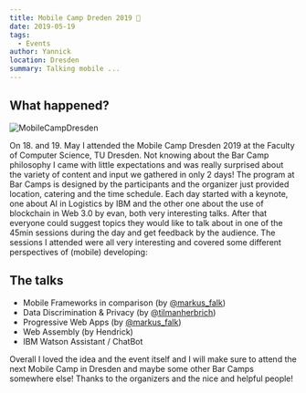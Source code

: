 ```yaml
---
title: Mobile Camp Dreden 2019 📱
date: 2019-05-19
tags: 
  - Events
author: Yannick
location: Dresden
summary: Talking mobile ...
---
```


## What happened?

![MobileCampDresden](https://user-images.githubusercontent.com/33640025/86591017-039ceb00-bf91-11ea-8fa3-ba2996bf245b.jpeg)

On 18. and 19. May I attended the Mobile Camp Dresden 2019 at the Faculty of  Computer Science, TU Dresden. Not knowing about the Bar Camp philosophy I came with little expectations and was really surprised about the variety of content and input we gathered in only 2 days! The program at Bar Camps is designed by the participants and the organizer just provided location, catering and the time schedule. Each day started with a keynote, one about AI in Logistics by IBM and the other one about the use of blockchain in Web 3.0 by evan, both very interesting talks. After that everyone could suggest topics they would like to talk about in one of the 45min sessions during the day and get feedback by the audience.
The sessions I attended were all very interesting and covered some different perspectives of (mobile) developing:

## The talks

- Mobile Frameworks in comparison (by [@markus_falk](https://twitter.com/markus_falk))
- Data Discrimination & Privacy (by [@tilmanherbrich](https://twitter.com/tilmanherbrich))
- Progressive Web Apps (by [@markus_falk](https://twitter.com/markus_falk))
- Web Assembly (by Hendrick)
- IBM Watson Assistant / ChatBot

Overall I loved the idea and the event itself and I will make sure to attend the next Mobile Camp in Dresden and maybe some other Bar Camps somewhere else!
Thanks to the organizers and the nice and helpful people!